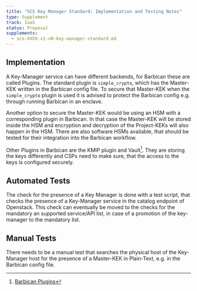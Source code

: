 ```yaml
---
title: "SCS Key Manager Standard: Implementation and Testing Notes"
type: Supplement
track: IaaS
status: Proposal
supplements:
  - scs-XXXX-v1-vN-key-manager-standard.md
---
```


## Implementation

A Key-Manager service can have different backends, for Barbican these are called Plugins.
The standard plugin is `simple_crypto`, which has the Master-KEK written in the Barbican config file.
To secure that Master-KEK when the `simple_crypto` plugin is used it is advised to protect the Barbican config e.g. through running Barbican in an enclave.

Another option to secure the Master-KEK would be using an HSM with a corresponding plugin in Barbican.
In that case the Master-KEK will be stored inside the HSM and encryption and decryption of the Project-KEKs will also happen in the HSM.
There are also software HSMs available, that should be tested for their integration into the Barbican workflow.

Other Plugins in Barbican are the KMIP plugin and Vault[^1].
They are storing the keys differently and CSPs need to make sure, that the access to the keys is configured securely.

[^1]:[Barbican Plugins](https://docs.openstack.org/barbican/latest/install/barbican-backend.html)

## Automated Tests

The check for the presence of a Key Manager is done with a test script, that checks the presence of a Key-Manager service in the catalog endpoint of Openstack.
This check can eventually be moved to the checks for the mandatory an supported service/API list, in case of a promotion of the key-manager to the mandatory list.

## Manual Tests

There needs to be a manual test that searches the physical host of the Key-Manager host for the presence of a Master-KEK in Plain-Text, e.g. in the Barbican config file.
